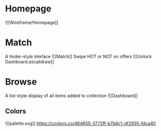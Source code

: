 # Homepage
![[Wireframe/Homepage]]
# Match
A tinder-style inteface
![[Match]]
Swipe HOT or NOT on offers
![[Unlock Dashboard.excalidraw]]
# Browse
A list-style display of all items added to collection
![[Dashboard]]

## Colors
![[palette.svg]]
https://coolors.co/464655-3772ff-b7b6c1-df2935-fdca40
